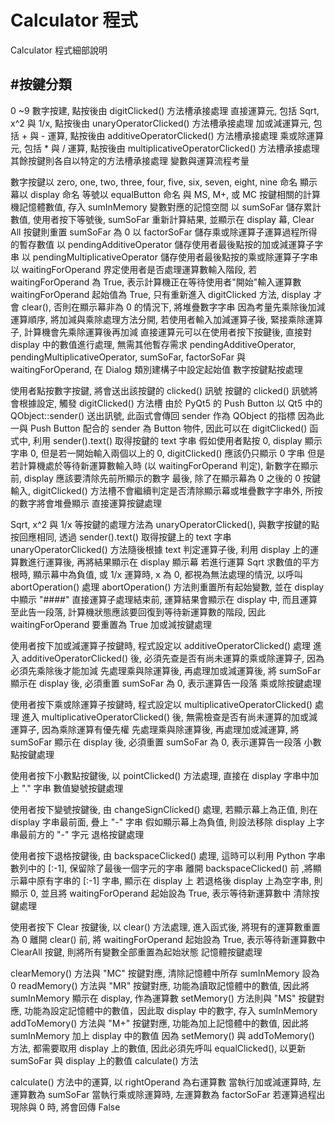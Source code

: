 Calculator 程式
===

Calculator 程式細部說明

#按鍵分類
---
0 ~9 數字按建, 點按後由 digitClicked() 方法槽承接處理
直接運算元, 包括 Sqrt, x^2 與 1/x, 點按後由 unaryOperatorClicked() 方法槽承接處理
加或減運算元, 包括 + 與 - 運算, 點按後由 additiveOperatorClicked() 方法槽承接處理
乘或除運算元, 包括 * 與 / 運算, 點按後由 multiplicativeOperatorClicked() 方法槽承接處理
其餘按鍵則各自以特定的方法槽承接處理
變數與運算流程考量

數字按鍵以 zero, one, two, three, four, five, six, seven, eight, nine 命名
顯示幕以 display 命名
等號以 equalButton 命名
與 MS, M+, 或 MC 按鍵相關的計算機記憶體數值, 存入 sumInMemory 變數對應的記憶空間
以 sumSoFar 儲存累計數值, 使用者按下等號後, sumSoFar 重新計算結果, 並顯示在 display 幕, Clear All 按鍵則重置 sumSoFar 為 0
以 factorSoFar 儲存乘或除運算子運算過程所得的暫存數值
以 pendingAdditiveOperator 儲存使用者最後點按的加或減運算子字串
以 pendingMultiplicativeOperator 儲存使用者最後點按的乘或除運算子字串
以 waitingForOperand 界定使用者是否處理運算數輸入階段, 若 waitingForOperand 為 True, 表示計算機正在等待使用者"開始"輸入運算數
waitingForOperand 起始值為 True, 只有重新進入 digitClicked 方法, display 才會 clear(), 否則在顯示幕非為 0 的情況下, 將堆疊數字字串
因為考量先乘除後加減運算順序, 將加減與乘除處理方法分開, 若使用者輸入加減運算子後, 緊接乘除運算子, 計算機會先乘除運算後再加減
直接運算元可以在使用者按下按鍵後, 直接對 display 中的數值進行處理, 無需其他暫存需求
pendingAdditiveOperator, pendingMultiplicativeOperator, sumSoFar, factorSoFar 與 waitingForOperand, 在 Dialog 類別建構子中設定起始值
數字按鍵點按處理

使用者點按數字按鍵, 將會送出該按鍵的 clicked() 訊號
按鍵的 clicked() 訊號將會根據設定, 觸發 digitClicked() 方法槽
由於 PyQt5 的 Push Button 以 Qt5 中的 QObject::sender() 送出訊號, 此函式會傳回 sender 作為 QObject 的指標
因為此一與 Push Button 配合的 sender 為 Button 物件, 因此可以在 digitClicked() 函式中, 利用 sender().text() 取得按鍵的 text 字串
假如使用者點按 0, display 顯示字串 0, 但是若一開始輸入兩個以上的 0, digitClicked() 應該仍只顯示 0 字串
但是若計算機處於等待新運算數輸入時 (以 waitingForOperand 判定), 新數字在顯示前, display 應該要清除先前所顯示的數字
最後, 除了在顯示幕為 0 之後的 0 按鍵輸入, digitClicked() 方法槽不會繼續判定是否清除顯示幕或堆疊數字字串外, 所按的數字將會堆疊顯示
直接運算按鍵處理

Sqrt, x^2 與 1/x 等按鍵的處理方法為 unaryOperatorClicked(), 與數字按鍵的點按回應相同, 透過 sender().text() 取得按鍵上的 text 字串
unaryOperatorClicked() 方法隨後根據 text 判定運算子後, 利用 display 上的運算數進行運算後, 再將結果顯示在 display 顯示幕
若進行運算 Sqrt 求數值的平方根時, 顯示幕中為負值, 或 1/x 運算時, x 為 0, 都視為無法處理的情況, 以呼叫 abortOperation() 處理
abortOperation() 方法則重置所有起始變數, 並在 display 中顯示 "####"
直接運算子處理結束前, 運算結果會顯示在 display 中, 而且運算至此告一段落, 計算機狀態應該要回復到等待新運算數的階段, 因此 waitingForOperand 要重置為 True
加或減按鍵處理

使用者按下加或減運算子按鍵時, 程式設定以 additiveOperatorClicked() 處理
進入 additiveOperatorClicked() 後, 必須先查是否有尚未運算的乘或除運算子, 因為必須先乘除後才能加減
先處理乘與除運算後, 再處理加或減運算後, 將 sumSoFar 顯示在 display 後, 必須重置 sumSoFar 為 0, 表示運算告一段落
乘或除按鍵處理

使用者按下乘或除運算子按鍵時, 程式設定以 multiplicativeOperatorClicked() 處理
進入 multiplicativeOperatorClicked() 後, 無需檢查是否有尚未運算的加或減運算子, 因為乘除運算有優先權
先處理乘與除運算後, 再處理加或減運算, 將 sumSoFar 顯示在 display 後, 必須重置 sumSoFar 為 0, 表示運算告一段落
小數點按鍵處理

使用者按下小數點按鍵後, 以 pointClicked() 方法處理, 直接在 display 字串中加上 "." 字串
數值變號按鍵處理

使用者按下變號按鍵後, 由 changeSignClicked() 處理, 若顯示幕上為正值, 則在 display 字串最前面, 疊上 "-" 字串
假如顯示幕上為負值, 則設法移除 display 上字串最前方的 "-" 字元
退格按鍵處理

使用者按下退格按鍵後, 由 backspaceClicked() 處理, 這時可以利用 Python 字串數列中的 [:-1], 保留除了最後一個字元的字串
離開 backspaceClicked() 前 ,將顯示幕中原有字串的 [:-1] 字串, 顯示在 display 上
若退格後 display 上為空字串, 則顯示 0, 並且將 waitingForOperand 起始設為 True, 表示等待新運算數中
清除按鍵處理

使用者按下 Clear 按鍵後, 以 clear() 方法處理, 進入函式後, 將現有的運算數重置為 0
離開 clear() 前, 將 waitingForOperand 起始設為 True, 表示等待新運算數中
ClearAll 按鍵, 則將所有變數全部重置為起始狀態
記憶體按鍵處理

clearMemory() 方法與 "MC" 按鍵對應, 清除記憶體中所存 sumInMemory 設為 0
readMemory() 方法與 "MR" 按鍵對應, 功能為讀取記憶體中的數值, 因此將 sumInMemory 顯示在 display, 作為運算數
setMemory() 方法則與 "MS" 按鍵對應, 功能為設定記憶體中的數值，因此取 display 中的數字, 存入 sumInMemory
addToMemory() 方法與 "M+" 按鍵對應, 功能為加上記憶體中的數值, 因此將 sumInMemory 加上 display 中的數值
因為 setMemory() 與 addToMemory() 方法, 都需要取用 display 上的數值, 因此必須先呼叫 equalClicked(), 以更新 sumSoFar 與 display 上的數值
calculate() 方法

calculate() 方法中的運算, 以 rightOperand 為右運算數
當執行加或減運算時, 左運算數為 sumSoFar
當執行乘或除運算時, 左運算數為 factorSoFar
若運算過程出現除與 0 時, 將會回傳 False

